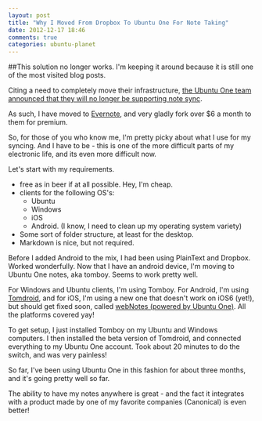 ```yaml
---
layout: post
title: "Why I Moved From Dropbox To Ubuntu One For Note Taking"
date: 2012-12-17 18:46
comments: true
categories: ubuntu-planet
---
```




##This solution no longer works. I'm keeping it around because it is still one of the most visited blog posts.

Citing a need to completely move their infrastructure, [the Ubuntu One team announced that they will no longer be supporting note sync](http://voices.canonical.com/ubuntuone/2013/02/04/notification-about-notes/).

As such, I have moved to [Evernote](https://evernote.com/), and very gladly fork over $6 a month to them for premium.


So, for those of you who know me, I'm pretty picky
about what I use for my syncing. And I have to be -
this is one of the more difficult parts of my electronic life,
and its even more difficult now. 

Let's start with my requirements. 

- free as in beer if at all possible. Hey, I'm cheap. 
- clients for the following OS's:
  - Ubuntu
  - Windows
  - iOS
  - Android. (I know, I need to clean up my operating system variety)
- Some sort of folder structure, at least for the desktop. 
- Markdown is nice, but not required.

Before I added Android to the mix, I had been using
PlainText and Dropbox. Worked wonderfully.
Now that I have an android device,
I'm moving to Ubuntu One notes, aka tomboy. Seems to work pretty well.

For Windows and Ubuntu clients, I'm using Tomboy.
For Android, I'm using [Tomdroid](https://launchpad.net/tomdroid),
and for iOS, I'm using a new one that doesn't work on iOS6 (yet!),
but should get fixed soon, called 
[webNotes (powered by Ubuntu One)](http://itunes.apple.com/us/app/webnotes-powered-by-ubuntu/id519580240?mt=8). All the platforms covered yay!


To get setup, I just installed Tomboy on my Ubuntu
and Windows computers. 
I then installed the beta version of Tomdroid,
and connected everything to my Ubuntu One account. 
Took about 20 minutes to do the switch, and was very painless!

So far, I've been using Ubuntu One in this fashion for about three months,
and it's going pretty well so far. 


The ability to have my notes anywhere is great - and the fact it 
integrates with a product made by one of my favorite companies (Canonical)
is even better!

